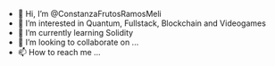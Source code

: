 - 👋 Hi, I’m @ConstanzaFrutosRamosMeli
- 👀 I’m interested in Quantum, Fullstack, Blockchain and Videogames
- 🌱 I’m currently learning Solidity
- 💞️ I’m looking to collaborate on ...
- 📫 How to reach me ...

<!---
ConstanzaFrutosRamosMeli/ConstanzaFrutosRamosMeli is a ✨ special ✨ repository because its `README.md` (this file) appears on your GitHub profile.
You can click the Preview link to take a look at your changes.
--->
